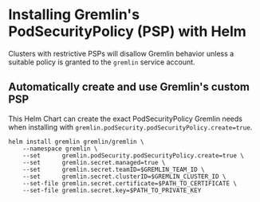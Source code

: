 # Installing Gremlin's PodSecurityPolicy (PSP) with Helm

Clusters with restrictive PSPs will disallow Gremlin behavior unless a suitable policy is granted to the `gremlin` service account.

## Automatically create and use Gremlin's custom PSP

This Helm Chart can create the exact PodSecurityPolicy Gremlin needs when installing with `gremlin.podSecurity.podSecurityPolicy.create=true`.

```shell
helm install gremlin gremlin/gremlin \
    --namespace gremlin \
    --set      gremlin.podSecurity.podSecurityPolicy.create=true \
    --set      gremlin.secret.managed=true \
    --set      gremlin.secret.teamID=$GREMLIN_TEAM_ID \
    --set      gremlin.secret.clusterID=$GREMLIN_CLUSTER_ID \
    --set-file gremlin.secret.certificate=$PATH_TO_CERTIFICATE \
    --set-file gremlin.secret.key=$PATH_TO_PRIVATE_KEY
```